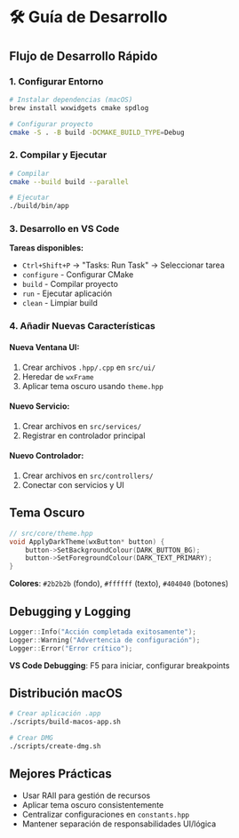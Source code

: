 # 🛠️ Guía de Desarrollo

## Flujo de Desarrollo Rápido

### 1. Configurar Entorno

```bash
# Instalar dependencias (macOS)
brew install wxwidgets cmake spdlog

# Configurar proyecto
cmake -S . -B build -DCMAKE_BUILD_TYPE=Debug
```

### 2. Compilar y Ejecutar

```bash
# Compilar
cmake --build build --parallel

# Ejecutar
./build/bin/app
```

### 3. Desarrollo en VS Code

**Tareas disponibles:**
- `Ctrl+Shift+P` → "Tasks: Run Task" → Seleccionar tarea
- `configure` - Configurar CMake
- `build` - Compilar proyecto
- `run` - Ejecutar aplicación
- `clean` - Limpiar build

### 4. Añadir Nuevas Características

#### Nueva Ventana UI:
1. Crear archivos `.hpp/.cpp` en `src/ui/`
2. Heredar de `wxFrame`
3. Aplicar tema oscuro usando `theme.hpp`

#### Nuevo Servicio:
1. Crear archivos en `src/services/`
2. Registrar en controlador principal

#### Nuevo Controlador:
1. Crear archivos en `src/controllers/`
2. Conectar con servicios y UI

## Tema Oscuro

```cpp
// src/core/theme.hpp
void ApplyDarkTheme(wxButton* button) {
    button->SetBackgroundColour(DARK_BUTTON_BG);
    button->SetForegroundColour(DARK_TEXT_PRIMARY);
}
```

**Colores**: `#2b2b2b` (fondo), `#ffffff` (texto), `#404040` (botones)

## Debugging y Logging

```cpp
Logger::Info("Acción completada exitosamente");
Logger::Warning("Advertencia de configuración");
Logger::Error("Error crítico");
```

**VS Code Debugging**: F5 para iniciar, configurar breakpoints

## Distribución macOS

```bash
# Crear aplicación .app
./scripts/build-macos-app.sh

# Crear DMG
./scripts/create-dmg.sh
```

## Mejores Prácticas

- Usar RAII para gestión de recursos
- Aplicar tema oscuro consistentemente  
- Centralizar configuraciones en `constants.hpp`
- Mantener separación de responsabilidades UI/lógica
